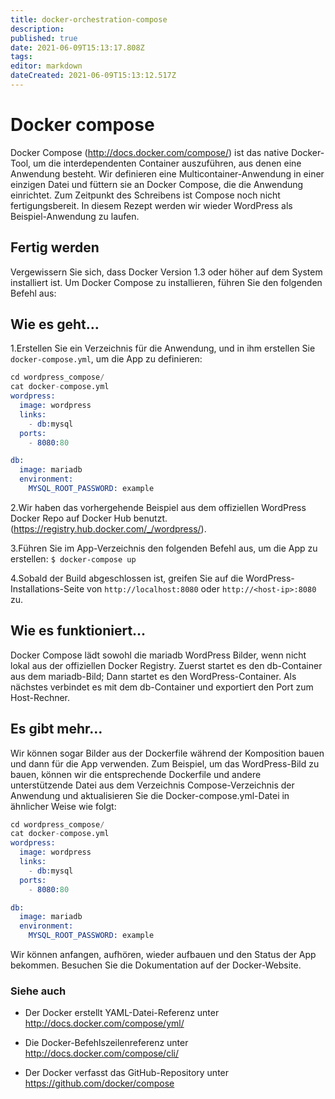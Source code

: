 ```yaml
---
title: docker-orchestration-compose
description: 
published: true
date: 2021-06-09T15:13:17.808Z
tags: 
editor: markdown
dateCreated: 2021-06-09T15:13:12.517Z
---
```


# Docker compose

Docker Compose (http://docs.docker.com/compose/) ist das native Docker-Tool, um die interdependenten Container auszuführen, aus denen eine Anwendung besteht. Wir definieren eine Multicontainer-Anwendung in einer einzigen Datei und füttern sie an Docker Compose, die die Anwendung einrichtet. Zum Zeitpunkt des Schreibens ist Compose noch nicht fertigungsbereit. In diesem Rezept werden wir wieder WordPress als Beispiel-Anwendung zu laufen.

## Fertig werden

Vergewissern Sie sich, dass Docker Version 1.3 oder höher auf dem System installiert ist. Um Docker Compose zu installieren, führen Sie den folgenden Befehl aus:

## Wie es geht…

1.Erstellen Sie ein Verzeichnis für die Anwendung, und in ihm erstellen Sie `docker-compose.yml`, um die App zu definieren:

```s
cd wordpress_compose/
cat docker-compose.yml
wordpress:
  image: wordpress
  links:
    - db:mysql
  ports:
    - 8080:80

db:
  image: mariadb
  environment:
    MYSQL_ROOT_PASSWORD: example
```

2.Wir haben das vorhergehende Beispiel aus dem offiziellen WordPress Docker Repo auf Docker Hub benutzt.
(https://registry.hub.docker.com/_/wordpress/).

3.Führen Sie im App-Verzeichnis den folgenden Befehl aus, um die App zu erstellen:
`$ docker-compose up`

4.Sobald der Build abgeschlossen ist, greifen Sie auf die WordPress-Installations-Seite von `http://localhost:8080` oder `http://<host-ip>:8080` zu.

## Wie es funktioniert…

Docker Compose lädt sowohl die mariadb WordPress Bilder, wenn nicht lokal aus der offiziellen Docker Registry. Zuerst startet es den db-Container aus dem mariadb-Bild; Dann startet es den WordPress-Container. Als nächstes verbindet es mit dem db-Container und exportiert den Port zum Host-Rechner.

## Es gibt mehr…

Wir können sogar Bilder aus der Dockerfile während der Komposition bauen und dann für die App verwenden. Zum Beispiel, um das WordPress-Bild zu bauen, können wir die entsprechende Dockerfile und andere unterstützende Datei aus dem Verzeichnis Compose-Verzeichnis der Anwendung und aktualisieren Sie die Docker-compose.yml-Datei in ähnlicher Weise wie folgt:

```s
cd wordpress_compose/
cat docker-compose.yml
wordpress:
  image: wordpress
  links:
    - db:mysql
  ports:
    - 8080:80

db:
  image: mariadb
  environment:
    MYSQL_ROOT_PASSWORD: example
```

Wir können anfangen, aufhören, wieder aufbauen und den Status der App bekommen. Besuchen Sie die Dokumentation auf der Docker-Website.

### Siehe auch

* Der Docker erstellt YAML-Datei-Referenz unter http://docs.docker.com/compose/yml/

* Die Docker-Befehlszeilenreferenz unter http://docs.docker.com/compose/cli/

* Der Docker verfasst das GitHub-Repository unter https://github.com/docker/compose
